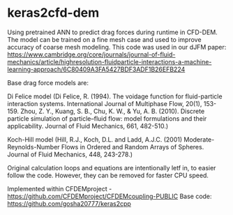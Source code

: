 # keras2cfd-dem
Using pretrained ANN to predict drag forces during runtime in CFD-DEM. The model can be trained on a fine mesh case and used to improve accuracy of coarse mesh modeling. 
This code was used in our dJFM paper: https://www.cambridge.org/core/journals/journal-of-fluid-mechanics/article/highresolution-fluidparticle-interactions-a-machine-learning-approach/6C80409A3FA5427BDF3ADF1B26EFB224

Base drag force models are:

Di Felice model (Di Felice, R. (1994). The voidage function for fluid-particle interaction systems. International Journal of Multiphase Flow, 20(1), 153-159.
Zhou, Z. Y., Kuang, S. B., Chu, K. W., & Yu, A. B. (2010). Discrete particle simulation of particle–fluid flow: model formulations and their applicability. Journal of Fluid Mechanics, 661, 482-510.)

Koch-Hill model (Hill, R.J., Koch, D.L. and Ladd, A.J.C. (2001) Moderate-Reynolds-Number Flows in Ordered and Random Arrays of Spheres. Journal of Fluid Mechanics, 448, 243-278.)

Original calculation loops and equations are intentionally letf in, to easier follow the code. However, they can be removed for faster CPU speed.

Implemented within CFDEMproject - https://github.com/CFDEMproject/CFDEMcoupling-PUBLIC
Base code: https://github.com/gosha20777/keras2cpp
